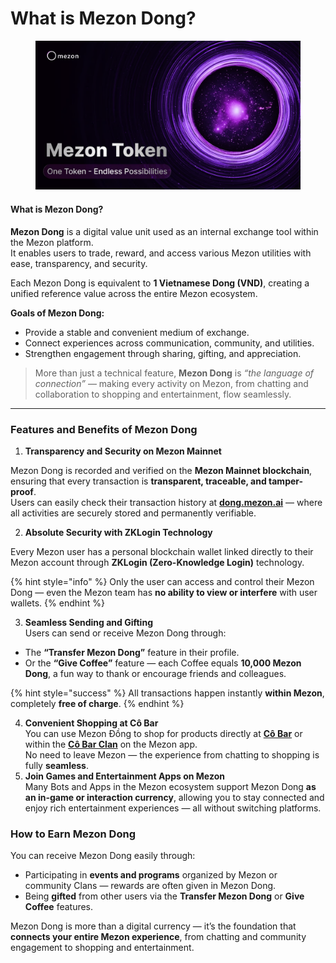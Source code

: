 # What is Mezon Dong?

<figure><img src="../.gitbook/assets/image (4).png" alt=""><figcaption></figcaption></figure>

#### What is Mezon Dong?

**Mezon Dong** is a digital value unit used as an internal exchange tool within the Mezon platform.\
It enables users to trade, reward, and access various Mezon utilities with ease, transparency, and security.

Each Mezon Dong is equivalent to **1 Vietnamese Dong (VND)**, creating a unified reference value across the entire Mezon ecosystem.

**Goals of Mezon Dong:**

* Provide a stable and convenient medium of exchange.
* Connect experiences across communication, community, and utilities.
* Strengthen engagement through sharing, gifting, and appreciation.

> More than just a technical feature, **Mezon Dong** is _“the language of connection”_ — making every activity on Mezon, from chatting and collaboration to shopping and entertainment, flow seamlessly.

***

### **Features and Benefits of Mezon Dong**

1. **Transparency and Security on Mezon Mainnet**

Mezon Dong is recorded and verified on the **Mezon Mainnet blockchain**, ensuring that every transaction is **transparent, traceable, and tamper-proof**.\
Users can easily check their transaction history at [**dong.mezon.ai**](https://dong.mezon.ai) — where all activities are securely stored and permanently verifiable.

2. **Absolute Security with ZKLogin Technology**

Every Mezon user has a personal blockchain wallet linked directly to their Mezon account through **ZKLogin (Zero-Knowledge Login)** technology.

{% hint style="info" %}
Only the user can access and control their Mezon Dong — even the Mezon team has **no ability to view or interfere** with user wallets.
{% endhint %}

3. **Seamless Sending and Gifting**\
   Users can send or receive Mezon Dong through:

* The **“Transfer Mezon Dong”** feature in their profile.
* Or the **“Give Coffee”** feature — each Coffee equals **10,000 Mezon Dong**, a fun way to thank or encourage friends and colleagues.

{% hint style="success" %}
All transactions happen instantly **within Mezon**, completely **free of charge**.
{% endhint %}

4. **Convenient Shopping at Cô Bar**\
   You can use Mezon Đồng to shop for products directly at [**Cô Bar**](https://cobar.vn/) or within the [**Cô Bar Clan**](https://mezon.ai/invite/1976559357092958208) on the Mezon app.\
   No need to leave Mezon — the experience from chatting to shopping is fully **seamless**.
5. **Join Games and Entertainment Apps on Mezon**\
   Many Bots and Apps in the Mezon ecosystem support Mezon Dong **as an in-game or interaction currency**, allowing you to stay connected and enjoy rich entertainment experiences — all without switching platforms.

### How to Earn Mezon Dong

You can receive Mezon Dong easily through:

* Participating in **events and programs** organized by Mezon or community Clans — rewards are often given in Mezon Dong.
* Being **gifted** from other users via the **Transfer Mezon Dong** or **Give Coffee** features.

Mezon Dong is more than a digital currency — it’s the foundation that **connects your entire Mezon experience**, from chatting and community engagement to shopping and entertainment.
